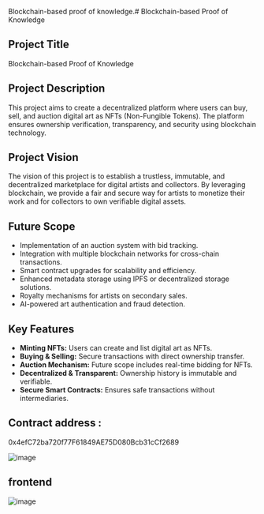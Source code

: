 Blockchain-based proof of knowledge.# Blockchain-based Proof of Knowledge

## Project Title
Blockchain-based Proof of Knowledge

## Project Description
This project aims to create a decentralized platform where users can buy, sell, and auction digital art as NFTs (Non-Fungible Tokens). The platform ensures ownership verification, transparency, and security using blockchain technology.

## Project Vision
The vision of this project is to establish a trustless, immutable, and decentralized marketplace for digital artists and collectors. By leveraging blockchain, we provide a fair and secure way for artists to monetize their work and for collectors to own verifiable digital assets.

## Future Scope
- Implementation of an auction system with bid tracking.
- Integration with multiple blockchain networks for cross-chain transactions.
- Smart contract upgrades for scalability and efficiency.
- Enhanced metadata storage using IPFS or decentralized storage solutions.
- Royalty mechanisms for artists on secondary sales.
- AI-powered art authentication and fraud detection.

## Key Features
- **Minting NFTs:** Users can create and list digital art as NFTs.
- **Buying & Selling:** Secure transactions with direct ownership transfer.
- **Auction Mechanism:** Future scope includes real-time bidding for NFTs.
- **Decentralized & Transparent:** Ownership history is immutable and verifiable.
- **Secure Smart Contracts:** Ensures safe transactions without intermediaries.
## Contract address :
0x4efC72ba720f77F61849AE75D080Bcb31cCf2689

![image](https://github.com/user-attachments/assets/3c4daa7f-4f6d-4ccb-9c18-2b134427a7e1)


## frontend 

![image](https://github.com/user-attachments/assets/e1ccb2a8-4faa-4b3d-a5b7-f9f1a564b0e6)

